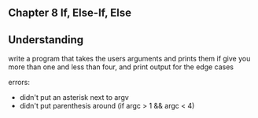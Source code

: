 
## Chapter 8 If, Else-If, Else 

## Understanding 

write a program that takes the users arguments and prints them if give you more than one and less than four, and print output for the edge cases 



errors: 
* didn't put an asterisk next to argv
* didn't put parenthesis around (if argc > 1 && argc < 4)


